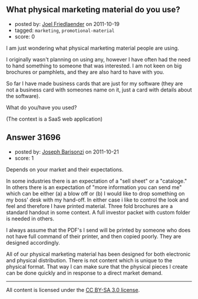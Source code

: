 ## What physical marketing material do you use?

- posted by: [Joel Friedlaender](https://stackexchange.com/users/-1/5543-joel-friedlaender) on 2011-10-19
- tagged: `marketing`, `promotional-material`
- score: 0

I am just wondering what physical marketing material people are using. 

I originally wasn't planning on using any, however I have often had the need to hand something to someone that was interested. I am not keen on big brochures or pamphlets, and they are also hard to have with you.  

So far I have made business cards that are just for my software (they are not a business card with someones name on it, just a card with details about the software).

What do you/have you used?

(The context is a SaaS web application)


## Answer 31696

- posted by: [Joseph Barisonzi](https://stackexchange.com/users/-1/8791-joseph-barisonzi) on 2011-10-21
- score: 1

Depends on your market and their expectations. 

In some industries there is an expectation of a "sell sheet" or a "cataloge." In others there is an expectation of "more information you can send me" which can be either (a) a blow off or (b) I would like to drop something on my boss' desk with my hand-off. In either case i like to control the look and feel and therefore I have printed material. Three fold brochures are a standard handout in some context. A full investor packet with custom folder is needed in others. 

I always assume that the PDF's I send will be printed by someone who does not have full command of their printer, and then copied poorly. They are designed accordingly. 

All of our physical marketing material has been designed for both electronic and physical distribution. There is not content which is unique to the physical format. That way I can make sure that the physical pieces I create can be done quickly and in response to a direct market demand. 




---

All content is licensed under the [CC BY-SA 3.0 license](https://creativecommons.org/licenses/by-sa/3.0/).
